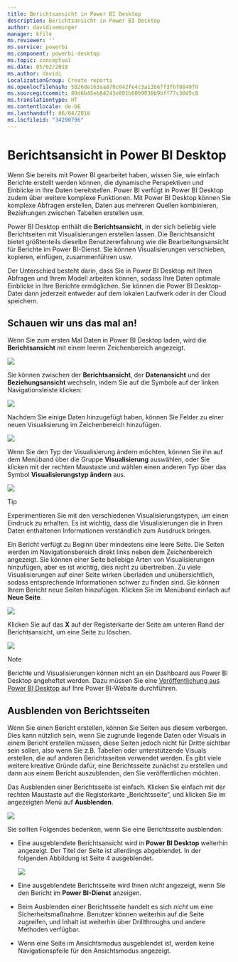 ```yaml
---
title: Berichtsansicht in Power BI Desktop
description: Berichtsansicht in Power BI Desktop
author: davidiseminger
manager: kfile
ms.reviewer: ''
ms.service: powerbi
ms.component: powerbi-desktop
ms.topic: conceptual
ms.date: 05/02/2018
ms.author: davidi
LocalizationGroup: Create reports
ms.openlocfilehash: 5026de163aa870c042fe4c3a13b6ff3fbf8849f0
ms.sourcegitcommit: 80d6b45eb84243e801b60b9038b9bff77c30d5c8
ms.translationtype: HT
ms.contentlocale: de-DE
ms.lasthandoff: 06/04/2018
ms.locfileid: "34290796"
---
```

# <a name="report-view-in-power-bi-desktop"></a>Berichtsansicht in Power BI Desktop
Wenn Sie bereits mit Power BI gearbeitet haben, wissen Sie, wie einfach Berichte erstellt werden können, die dynamische Perspektiven und Einblicke in Ihre Daten bereitstellen. Power BI verfügt in Power BI Desktop zudem über weitere komplexe Funktionen. Mit Power BI Desktop können Sie komplexe Abfragen erstellen, Daten aus mehreren Quellen kombinieren, Beziehungen zwischen Tabellen erstellen usw.

Power BI Desktop enthält die **Berichtsansicht**, in der sich beliebig viele Berichtseiten mit Visualisierungen erstellen lassen. Die Berichtsansicht bietet größtenteils dieselbe Benutzererfahrung wie die Bearbeitungsansicht für Berichte im Power BI-Dienst. Sie können Visualisierungen verschieben, kopieren, einfügen, zusammenführen usw.

Der Unterschied besteht darin, dass Sie in Power BI Desktop mit Ihren Abfragen und Ihrem Modell arbeiten können, sodass Ihre Daten optimale Einblicke in Ihre Berichte ermöglichen. Sie können die Power BI Desktop-Datei dann jederzeit entweder auf dem lokalen Laufwerk oder in der Cloud speichern.

## <a name="lets-take-a-look"></a>Schauen wir uns das mal an!
Wenn Sie zum ersten Mal Daten in Power BI Desktop laden, wird die **Berichtsansicht** mit einem leeren Zeichenbereich angezeigt.

![](media/desktop-report-view/pbi_reportviewinpbidesigner_reportview.png)

Sie können zwischen der **Berichtsansicht**, der **Datenansicht** und der **Beziehungsansicht** wechseln, indem Sie auf die Symbole auf der linken Navigationsleiste klicken:

![](media/desktop-report-view/pbi_reportviewinpbidesigner_changeview.png)

Nachdem Sie einige Daten hinzugefügt haben, können Sie Felder zu einer neuen Visualisierung im Zeichenbereich hinzufügen.

![](media/desktop-report-view/pbid_reportview_addvis.gif)

Wenn Sie den Typ der Visualisierung ändern möchten, können Sie ihn auf dem Menüband über die Gruppe **Visualisierung** auswählen, oder Sie klicken mit der rechten Maustaste und wählen einen anderen Typ über das Symbol **Visualisierungstyp ändern** aus.

![](media/desktop-report-view/pbid_reportview_changevis.gif)

> [!TIP]
> Experimentieren Sie mit den verschiedenen Visualisierungstypen, um einen Eindruck zu erhalten. Es ist wichtig, dass die Visualisierungen die in Ihren Daten enthaltenen Informationen verständlich zum Ausdruck bringen.
> 
> 

Ein Bericht verfügt zu Beginn über mindestens eine leere Seite. Die Seiten werden im Navigationsbereich direkt links neben dem Zeichenbereich angezeigt. Sie können einer Seite beliebige Arten von Visualisierungen hinzufügen, aber es ist wichtig, dies nicht zu übertreiben. Zu viele Visualisierungen auf einer Seite wirken überladen und unübersichtlich, sodass entsprechende Informationen schwer zu finden sind. Sie können Ihrem Bericht neue Seiten hinzufügen. Klicken Sie im Menüband einfach auf **Neue Seite**.

![](media/desktop-report-view/pbidesignerreportviewnewpage.png)

Klicken Sie auf das **X** auf der Registerkarte der Seite am unteren Rand der Berichtsansicht, um eine Seite zu löschen.

![](media/desktop-report-view/pbi_reportviewinpbidesigner_deletepage.png)

> [!NOTE]
> Berichte und Visualisierungen können nicht an ein Dashboard aus Power BI Desktop angeheftet werden. Dazu müssen Sie eine [Veröffentlichung aus Power BI Desktop](desktop-upload-desktop-files.md) auf Ihre Power BI-Website durchführen.

## <a name="hide-report-pages"></a>Ausblenden von Berichtsseiten

Wenn Sie einen Bericht erstellen, können Sie Seiten aus diesem verbergen. Dies kann nützlich sein, wenn Sie zugrunde liegende Daten oder Visuals in einem Bericht erstellen müssen, diese Seiten jedoch nicht für Dritte sichtbar sein sollen, also wenn Sie z.B. Tabellen oder unterstützende Visuals erstellen, die auf anderen Berichtsseiten verwendet werden. Es gibt viele weitere kreative Gründe dafür, eine Berichtsseite zunächst zu erstellen und dann aus einem Bericht auszublenden, den Sie veröffentlichen möchten. 

Das Ausblenden einer Berichtsseite ist einfach. Klicken Sie einfach mit der rechten Maustaste auf die Registerkarte „Berichtsseite“, und klicken Sie im angezeigten Menü auf **Ausblenden**.

![](media/desktop-report-view/report-view_05.png)

Sie sollten Folgendes bedenken, wenn Sie eine Berichtsseite ausblenden:

* Eine ausgeblendete Berichtsansicht wird in **Power BI Desktop** weiterhin angezeigt. Der Titel der Seite ist allerdings abgeblendet. In der folgenden Abbildung ist Seite 4 ausgeblendet.

    ![](media/desktop-report-view/report-view_06.png)

* Eine ausgeblendete Berichtsseite wird Ihnen *nicht* angezeigt, wenn Sie den Bericht im **Power BI-Dienst** anzeigen.

* Beim Ausblenden einer Berichtsseite handelt es sich *nicht* um eine Sicherheitsmaßnahme. Benutzer können weiterhin auf die Seite zugreifen, und Inhalt ist weiterhin über Drillthroughs und andere Methoden verfügbar.

* Wenn eine Seite im Ansichtsmodus ausgeblendet ist, werden keine Navigationspfeile für den Ansichtsmodus angezeigt.

